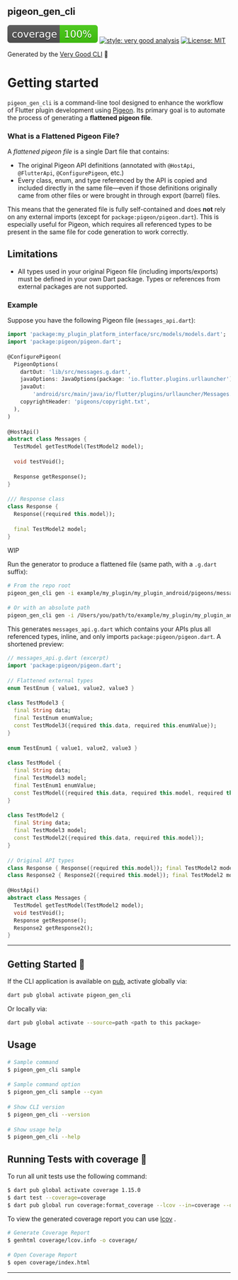 ## pigeon_gen_cli

![coverage][coverage_badge]
[![style: very good analysis][very_good_analysis_badge]][very_good_analysis_link]
[![License: MIT][license_badge]][license_link]

Generated by the [Very Good CLI][very_good_cli_link] 🤖

# Getting started

`pigeon_gen_cli` is a command-line tool designed to enhance the workflow of Flutter plugin development using [Pigeon](https://pub.dev/packages/pigeon). Its primary goal is to automate the process of generating a **flattened pigeon file**.

### What is a Flattened Pigeon File?

A *flattened pigeon file* is a single Dart file that contains:
- The original Pigeon API definitions (annotated with `@HostApi`, `@FlutterApi`, `@ConfigurePigeon`, etc.)
- Every class, enum, and type referenced by the API is copied and included directly in the same file—even if those definitions originally came from other files or were brought in through export (barrel) files.

This means that the generated file is fully self-contained and does **not** rely on any external imports (except for `package:pigeon/pigeon.dart`). This is especially useful for Pigeon, which requires all referenced types to be present in the same file for code generation to work correctly.


## Limitations

- All types used in your original Pigeon file (including imports/exports) must be defined in your own Dart package. Types or references from external packages are not supported.

### Example

Suppose you have the following Pigeon file (`messages_api.dart`):

```dart
import 'package:my_plugin_platform_interface/src/models/models.dart';
import 'package:pigeon/pigeon.dart';

@ConfigurePigeon(
  PigeonOptions(
    dartOut: 'lib/src/messages.g.dart',
    javaOptions: JavaOptions(package: 'io.flutter.plugins.urllauncher'),
    javaOut:
        'android/src/main/java/io/flutter/plugins/urllauncher/Messages.java',
    copyrightHeader: 'pigeons/copyright.txt',
  ),
)

@HostApi()
abstract class Messages {
  TestModel getTestModel(TestModel2 model);

  void testVoid();

  Response getResponse();
}

/// Response class
class Response {
  Response({required this.model});

  final TestModel2 model;
}
```

WIP

Run the generator to produce a flattened file (same path, with a `.g.dart` suffix):

```sh
# From the repo root
pigeon_gen_cli gen -i example/my_plugin/my_plugin_android/pigeons/messages_api.dart

# Or with an absolute path
pigeon_gen_cli gen -i /Users/you/path/to/example/my_plugin/my_plugin_android/pigeons/messages_api.dart
```

This generates `messages_api.g.dart` which contains your APIs plus all referenced types, inline, and only imports `package:pigeon/pigeon.dart`. A shortened preview:

```dart
// messages_api.g.dart (excerpt)
import 'package:pigeon/pigeon.dart';

// Flattened external types
enum TestEnum { value1, value2, value3 }

class TestModel3 {
  final String data;
  final TestEnum enumValue;
  const TestModel3({required this.data, required this.enumValue});
}

enum TestEnum1 { value1, value2, value3 }

class TestModel {
  final String data;
  final TestModel3 model;
  final TestEnum1 enumValue;
  const TestModel({required this.data, required this.model, required this.enumValue});
}

class TestModel2 {
  final String data;
  final TestModel3 model;
  const TestModel2({required this.data, required this.model});
}

// Original API types
class Response { Response({required this.model}); final TestModel2 model; }
class Response2 { Response2({required this.model}); final TestModel2 model; }

@HostApi()
abstract class Messages {
  TestModel getTestModel(TestModel2 model);
  void testVoid();
  Response getResponse();
  Response2 getResponse2();
}
```


---

## Getting Started 🚀

If the CLI application is available on [pub](https://pub.dev), activate globally via:

```sh
dart pub global activate pigeon_gen_cli
```

Or locally via:

```sh
dart pub global activate --source=path <path to this package>
```

## Usage

```sh
# Sample command
$ pigeon_gen_cli sample

# Sample command option
$ pigeon_gen_cli sample --cyan

# Show CLI version
$ pigeon_gen_cli --version

# Show usage help
$ pigeon_gen_cli --help
```

## Running Tests with coverage 🧪

To run all unit tests use the following command:

```sh
$ dart pub global activate coverage 1.15.0
$ dart test --coverage=coverage
$ dart pub global run coverage:format_coverage --lcov --in=coverage --out=coverage/lcov.info
```

To view the generated coverage report you can use [lcov](https://github.com/linux-test-project/lcov)
.

```sh
# Generate Coverage Report
$ genhtml coverage/lcov.info -o coverage/

# Open Coverage Report
$ open coverage/index.html
```

---

[coverage_badge]: coverage_badge.svg
[license_badge]: https://img.shields.io/badge/license-MIT-blue.svg
[license_link]: https://opensource.org/licenses/MIT
[very_good_analysis_badge]: https://img.shields.io/badge/style-very_good_analysis-B22C89.svg
[very_good_analysis_link]: https://pub.dev/packages/very_good_analysis
[very_good_cli_link]: https://github.com/VeryGoodOpenSource/very_good_cli
